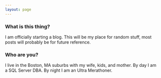 ```yaml
---
layout: page
---
```

### What is this thing?

I am officially starting a blog. This will be my place for random stuff, most posts will probably be for future reference.

### Who are you?

I live in the Boston, MA suburbs with my wife, kids, and mother.  By day I am a SQL Server DBA. By night I am an Ultra Merathoner.